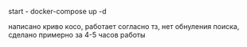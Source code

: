 start - docker-compose up -d

написано криво косо, работает согласно тз, нет обнуления поиска, сделано примерно за 4-5 часов работы